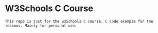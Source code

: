 # **W3Schools C Course**

    This repo is just for the w3Schools C course, C code example for the lessons. Mainly for personal use.
